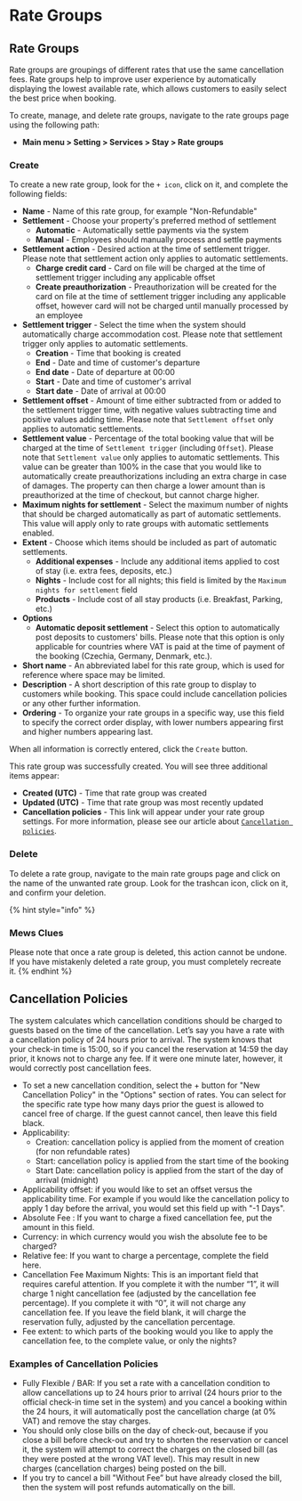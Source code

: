 # Rate Groups

## Rate Groups

Rate groups are groupings of different rates that use the same cancellation fees. Rate groups help to improve user experience by automatically displaying the lowest available rate, which allows customers to easily select the best price when booking.

To create, manage, and delete rate groups, navigate to the rate groups page using the following path:

* **Main menu &gt; Setting &gt; Services &gt; Stay &gt; Rate groups**

### Create

To create a new rate group, look for the `+ icon`, click on it, and complete the following fields:

* **Name** - Name of this rate group, for example "Non-Refundable"
* **Settlement** - Choose your property's preferred method of settlement
  * **Automatic** - Automatically settle payments via the system
  * **Manual** - Employees should manually process and settle payments
* **Settlement action** - Desired action at the time of settlement trigger. Please note that settlement action only applies to automatic settlements.
  * **Charge credit card** - Card on file will be charged at the time of settlement trigger including any applicable offset
  * **Create preauthorization** - Preauthorization will be created for the card on file at the time of settlement trigger including any applicable offset, however card will not be charged until manually processed by an employee
* **Settlement trigger** - Select the time when the system should automatically charge accommodation cost. Please note that settlement trigger only applies to automatic settlements.
  * **Creation** - Time that booking is created
  * **End** - Date and time of customer's departure
  * **End date** - Date of departure at 00:00
  * **Start** - Date and time of customer's arrival
  * **Start date** - Date of arrival at 00:00
* **Settlement offset** - Amount of time either subtracted from or added to the settlement trigger time, with negative values subtracting time and positive values adding time. Please note that `Settlement offset` only applies to automatic settlements. 
* **Settlement value** - Percentage of the total booking value that will be charged at the time of `Settlement trigger` \(including `Offset`\). Please note that `Settlement value` only applies to automatic settlements. This value can be greater than 100% in the case that you would like to automatically create preauthorizations including an extra charge in case of damages. The property can then charge a lower amount than is preauthorized at the time of checkout, but cannot charge higher. 
* **Maximum nights for settlement** - Select the maximum number of nights that should be charged automatically as part of automatic settlements. This value will apply only to rate groups with automatic settlements enabled. 
* **Extent** - Choose which items should be included as part of automatic settlements. 
  * **Additional expenses** - Include any additional items applied to cost of stay \(i.e. extra fees, deposits, etc.\)
  * **Nights** - Include cost for all nights; this field is limited by the `Maximum nights for settlement` field
  * **Products** - Include cost of all stay products \(i.e. Breakfast, Parking, etc.\)
* **Options**
  * **Automatic deposit settlement** - Select this option to automatically post deposits to customers' bills. Please note that this option is only applicable for countries where VAT is paid at the time of payment of the booking \(Czechia, Germany, Denmark, etc.\).
* **Short name** - An abbreviated label for this rate group, which is used for reference where space may be limited.
* **Description** - A short description of this rate group to display to customers while booking. This space could include cancellation policies or any other further information. 
* **Ordering** - To organize your rate groups in a specific way, use this field to specify the correct order display, with lower numbers appearing first and higher numbers appearing last. 

When all information is correctly entered, click the `Create` button.

This rate group was successfully created. You will see three additional items appear:

* **Created \(UTC\)** - Time that rate group was created
* **Updated \(UTC\)** - Time that rate group was most recently updated
* **Cancellation policies** - This link will appear under your rate group settings. For more information, please see our article about [`Cancellation policies`]().

### Delete

To delete a rate group, navigate to the main rate groups page and click on the name of the unwanted rate group. Look for the trashcan icon, click on it, and confirm your deletion.

{% hint style="info" %}
### Mews Clues

Please note that once a rate group is deleted, this action cannot be undone. If you have mistakenly deleted a rate group, you must completely recreate it.
{% endhint %}

## Cancellation Policies

The system calculates which cancellation conditions should be charged to guests based on the time of the cancellation. Let’s say you have a rate with a cancellation policy of 24 hours prior to arrival. The system knows that your check-in time is 15:00, so if you cancel the reservation at 14:59 the day prior, it knows not to charge any fee. If it were one minute later, however, it would correctly post cancellation fees.

* To set a new cancellation condition, select the + button for "New Cancellation Policy" in the "Options" section of rates. You can select for the specific rate type how many days prior the guest is allowed to cancel free of charge. If the guest cannot cancel, then leave this field black.
* Applicability:
  * Creation: cancellation policy is applied from the moment of creation \(for non refundable rates\)
  * Start: cancellation policy is applied from the start time of the booking
  * Start Date: cancellation policy is applied from the start of the day of arrival \(midnight\)
* Applicability offset: if you would like to set an offset versus the applicability time. For example if you would like the cancellation policy to apply 1 day before the arrival, you would set this field up with "-1 Days".
* Absolute Fee : If you want to charge a fixed cancellation fee, put the amount in this field.
* Currency: in which currency would you wish the absolute fee to be charged?
* Relative fee: If you want to charge a percentage, complete the field here.
* Cancellation Fee Maximum Nights: This is an important field that requires careful attention. If you complete it with the number “1”, it will charge 1 night cancellation fee \(adjusted by the cancellation fee percentage\). If you complete it with “0”, it will not charge any cancellation fee. If you leave the field blank, it will charge the reservation fully, adjusted by the cancellation percentage.
* Fee extent: to which parts of the booking would you like to apply the cancellation fee, to the complete value, or only the nights?

### Examples of Cancellation Policies

*  Fully Flexible / BAR: If you set a rate with a cancellation condition to allow cancellations up to 24 hours prior to arrival \(24 hours prior to the official check-in time set in the system\) and you cancel a booking within the 24 hours, it will automatically post the cancellation charge \(at 0% VAT\) and remove the stay charges.
*  You should only close bills on the day of check-out, because if you close a bill before check-out and try to shorten the reservation or cancel it, the system will attempt to correct the charges on the closed bill \(as they were posted at the wrong VAT level\). This may result in new charges \(cancellation charges\) being posted on the bill.
*  If you try to cancel a bill "Without Fee” but have already closed the bill, then the system will post refunds automatically on the bill.

